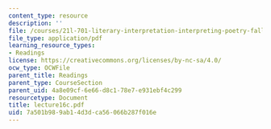 ```yaml
---
content_type: resource
description: ''
file: /courses/21l-701-literary-interpretation-interpreting-poetry-fall-2003/7a501b989ab14d3dca56066b287f016e_lecture16c.pdf
file_type: application/pdf
learning_resource_types:
- Readings
license: https://creativecommons.org/licenses/by-nc-sa/4.0/
ocw_type: OCWFile
parent_title: Readings
parent_type: CourseSection
parent_uid: 4a8e09cf-6e66-d8c1-78e7-e931ebf4c299
resourcetype: Document
title: lecture16c.pdf
uid: 7a501b98-9ab1-4d3d-ca56-066b287f016e
---
```

